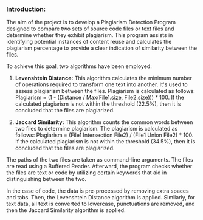 ### Introduction: 

The aim of the project is to develop a Plagiarism Detection Program designed to compare two sets of source code files or text files and determine whether they exhibit plagiarism. This program assists in identifying potential instances of content reuse and calculates the plagiarism percentage to provide a clear indication of similarity between the files.

To achieve this goal, two algorithms have been employed:

1. **Levenshtein Distance:** This algorithm calculates the minimum number of operations required to transform one text into another. It's used to assess plagiarism between the files. Plagiarism is calculated as follows: Plagiarism = (1 - (Distance / Max(File1.size, File2.size))) * 100. If the calculated plagiarism is not within the threshold (22.5%), then it is concluded that the files are plagiarized.

2. **Jaccard Similarity:** This algorithm counts the common words between two files to determine plagiarism. The plagiarism is calculated as follows: Plagiarism = (File1 Intersection File2) / (File1 Union File2) * 100. If the calculated plagiarism is not within the threshold (34.5%), then it is concluded that the files are plagiarized.

The paths of the two files are taken as command-line arguments. The files are read using a Buffered Reader. Afterward, the program checks whether the files are text or code by utilizing certain keywords that aid in distinguishing between the two.

In the case of code, the data is pre-processed by removing extra spaces and tabs. Then, the Levenshtein Distance algorithm is applied. Similarly, for text data, all text is converted to lowercase, punctuations are removed, and then the Jaccard Similarity algorithm is applied.

